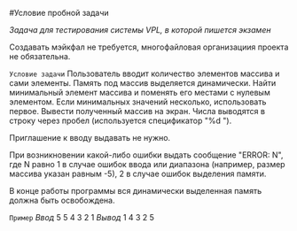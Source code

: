 #Условие пробной задачи 

*Задача для тестирования системы VPL, в которой пишется экзамен*

Создавать мэйкфал не требуется, многофайловая организациия проекта не обязательна. 

`Условие задачи`
Пользователь вводит количество элементов массива и сами элементы. Память под массив выделяется динамически. Найти минимальный элемент массива и поменять его местами с нулевым элементом. Если минимальных значений несколько, использовать первое. Вывести полученный массив на экран. Числа выводятся в строку через пробел (используется спецификатор "%d ").

Приглашение к вводу выдавать не нужно.

При возникновении какой-либо ошибки выдать сообщение "ERROR: N", где N равно 1 в случае ошибок ввода или диапазона (например, размер массива указан равным -5), 2 в случае ошибок выделения памяти.

В конце работы программы вся динамически выделенная память должна быть освобождена.

`Пример`
_Ввод_
5
5 4 3 2 1
_Вывод_
1 4 3 2 5
